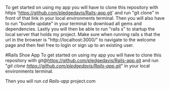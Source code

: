 To get started on using my app you will have to clone this repository with https 'https://github.com/pledgedavis/Rails-app.git' and run "git clone" in front of that link in your local environments terminal. Then you will also have to run "bundle update" in your terminal to download all gems and dependencies. Lastly you will then be able to run "rails s" to startup the local server that holds my project. Make sure when running rails s that the url in the browser is "http://localhost:3000/" to navigate to the welcome page and then feel free to login or sign up to an existing user.



#Rails Shoe App
  To get started on using my app you will have to clone this repository with git@https://github.com/pledgedavis/Rails-app.git and run "*git clone https://github.com/pledgedavis/Rails-app.git*" in your local environments terminal.

  Then you will run *cd Rails-app*
project.com
